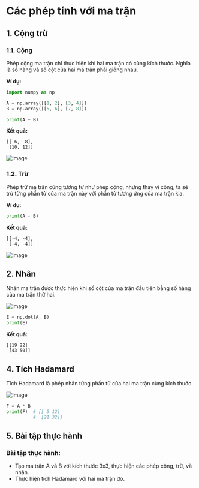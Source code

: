 # Các phép tính với ma trận

## 1. Cộng trừ

### 1.1. Cộng
Phép cộng ma trận chỉ thực hiện khi hai ma trận có cùng kích thước. Nghĩa là số hàng và số cột của hai ma trận phải giống nhau.

**Ví dụ:**
```python
import numpy as np

A = np.array([[1, 2], [3, 4]])
B = np.array([[5, 6], [7, 8]])

print(A + B)
```

**Kết quả:**
```
[[ 6,  8],
 [10, 12]]
```

![image](https://github.com/user-attachments/assets/bd1f1399-21f7-4215-b11c-724b8de830bd)

### 1.2. Trừ
Phép trừ ma trận cũng tương tự như phép cộng, nhưng thay vì cộng, ta sẽ trừ từng phần tử của ma trận này với phần tử tương ứng của ma trận kia.

**Ví dụ:**
```python
print(A - B)
```

**Kết quả:**
```
[[-4, -4],
 [-4, -4]]
```

![image](https://github.com/user-attachments/assets/17b9ddd1-bd6e-4637-af4f-2bd6d6194c43)

## 2. Nhân
Nhân ma trận được thực hiện khi số cột của ma trận đầu tiên bằng số hàng của ma trận thứ hai.

![image](https://github.com/user-attachments/assets/504c464a-4228-4284-818f-be02523e2f0f)

```python
E = np.dot(A, B)
print(E)
```

**Kết quả:**
```
[[19 22]
 [43 50]]
```

## 4. Tích Hadamard
Tích Hadamard là phép nhân từng phần tử của hai ma trận cùng kích thước.

![image](https://github.com/user-attachments/assets/286fe277-0b79-4a9e-b69e-a731d705a332)

```python
F = A * B
print(F)  # [[ 5 12]
          #  [21 32]]
```

## 5. Bài tập thực hành
### Bài tập thực hành:

- Tạo ma trận A và B với kích thước 3x3, thực hiện các phép cộng, trừ, và nhân.
- Thực hiện tích Hadamard với hai ma trận đó.
